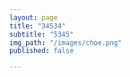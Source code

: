 ```yaml
---
layout: page
title: "34534"
subtitle: "5345"
img_path: "/images/choe.png"
published: false

---
```

